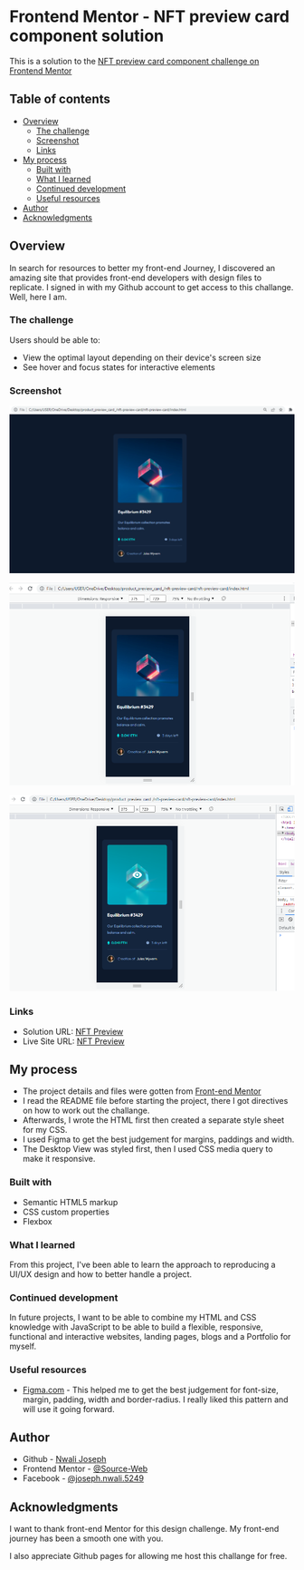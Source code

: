 # Frontend Mentor - NFT preview card component solution

This is a solution to the [NFT preview card component challenge on Frontend Mentor](https://www.frontendmentor.io/challenges/nft-preview-card-component-SbdUL_w0U) 

## Table of contents

- [Overview](#overview)
  - [The challenge](#the-challenge)
  - [Screenshot](#screenshot)
  - [Links](#links)
- [My process](#my-process)
  - [Built with](#built-with)
  - [What I learned](#what-i-learned)
  - [Continued development](#continued-development)
  - [Useful resources](#useful-resources)
- [Author](#author)
- [Acknowledgments](#acknowledgments)


## Overview
In search for resources to better my front-end Journey, I discovered an amazing site that provides front-end developers with design files to replicate. I signed in with my Github account to get access to this challange. Well, here I am.

### The challenge

Users should be able to:

- View the optimal layout depending on their device's screen size
- See hover and focus states for interactive elements

### Screenshot

![](./screenshot/desktop-viw.png)

![](./screenshot/mobile-view.png)

![](./screenshot/active_state.png)


### Links

- Solution URL: [NFT Preview](https://www.frontendmentor.io/solutions/responsive-product-preview-card-using-html5-css-grid-and-flex-zKPbpLBAmx)
- Live Site URL: [NFT Preview](https://source-web.github.io/product-preview-card/)

## My process

- The project details and files were gotten from [Front-end Mentor](https://www.frontendmentor.io)
- I read the README file before starting the project, there I got directives on how to work out the challange.
- Afterwards, I wrote the HTML first then created a separate style sheet for my CSS.
- I used Figma to get the best judgement for margins, paddings and width.
- The Desktop View was styled first, then I used CSS media query to make it responsive.

### Built with

- Semantic HTML5 markup
- CSS custom properties
- Flexbox

### What I learned

From this project, I've been able to learn the approach to reproducing a UI/UX design and how to better handle a project.

### Continued development

In future projects, I want to be able to combine my HTML and CSS knowledge with JavaScript to be able to build a flexible, responsive, functional and interactive websites, landing pages, blogs and a Portfolio for myself.

### Useful resources

- [Figma.com](https://figma.com) - This helped me to get the best judgement for font-size, margin, padding, width and border-radius. I really liked this pattern and will use it going forward.

## Author

- Github - [Nwali Joseph](https://github.com/Source-Web)
- Frontend Mentor - [@Source-Web](https://www.frontendmentor.io/profile/Source-Web)
- Facebook - [@joseph.nwali.5249](https://www.facebook.com/joseph.nwali.5249)



## Acknowledgments

I want to thank front-end Mentor for this design challenge. My front-end journey has been a smooth one with you.

I also appreciate Github pages for allowing me host this challange for free.
